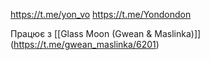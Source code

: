 https://t.me/yon_vo
https://t.me/Yondondon

Працює з [[Glass Moon (Gwean & Maslinka)]] (https://t.me/gwean_maslinka/6201)